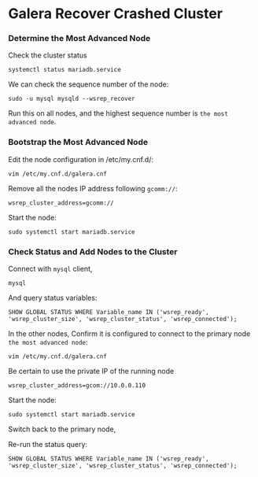 
# Galera Recover Crashed Cluster

### Determine the Most Advanced Node

Check the cluster status
```
systemctl status mariadb.service
```
We can check the sequence number of the node:
```
sudo -u mysql mysqld --wsrep_recover
```
Run this on all nodes, and the highest sequence number is `the most advanced node`.

### Bootstrap the Most Advanced Node

Edit the node configuration in /etc/my.cnf.d/:
```
vim /etc/my.cnf.d/galera.cnf
```

Remove all the nodes IP address following `gcomm://`:
```
wsrep_cluster_address=gcomm://
```
Start the node:
```
sudo systemctl start mariadb.service
```
### Check Status and Add Nodes to the Cluster

Connect with `mysql` client,
```
mysql
```
And query status variables:
```
SHOW GLOBAL STATUS WHERE Variable_name IN ('wsrep_ready', 'wsrep_cluster_size', 'wsrep_cluster_status', 'wsrep_connected');
```
In the other nodes, Confirm it is configured to connect to the primary node `the most advanced node`:
```
vim /etc/my.cnf.d/galera.cnf
```

Be certain to use the private IP of the running node
```
wsrep_cluster_address=gcom://10.0.0.110
```
Start the node:
```
sudo systemctl start mariadb.service
```

Switch back to the primary node, 

Re-run the status query:
```
SHOW GLOBAL STATUS WHERE Variable_name IN ('wsrep_ready', 'wsrep_cluster_size', 'wsrep_cluster_status', 'wsrep_connected');
```
